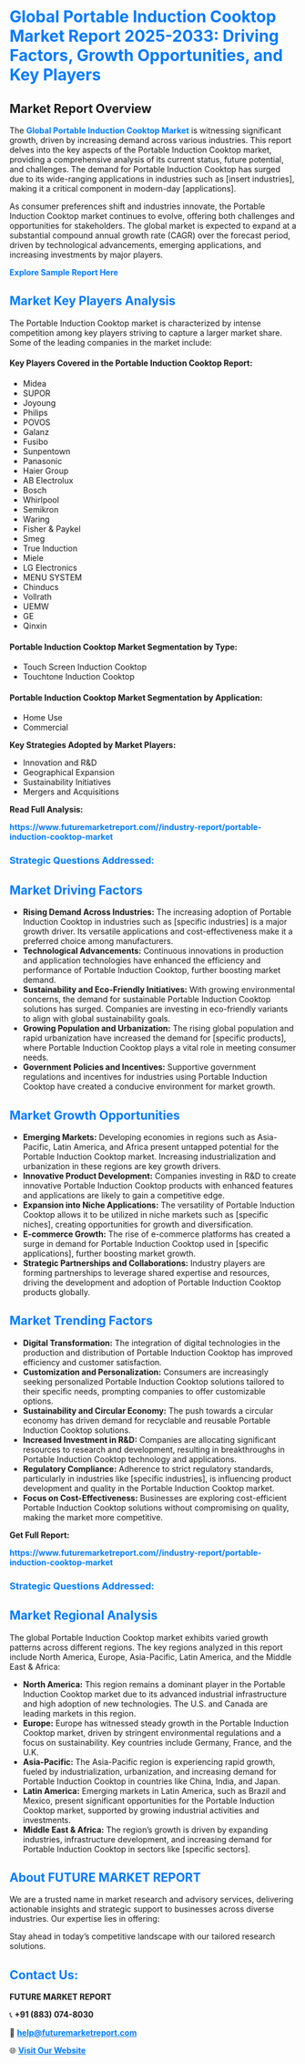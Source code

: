 <h1 style="color: #007BFF;">Global Portable Induction Cooktop Market Report 2025-2033: Driving Factors, Growth Opportunities, and Key Players</h1>

<section id="overview">
<h2>Market Report Overview</h2>
<p>The <a href="https://www.futuremarketreport.com//industry-report/portable-induction-cooktop-market" style="color: #007BFF; text-decoration: none;"><strong>Global Portable Induction Cooktop Market</strong></a> is witnessing significant growth, driven by increasing demand across various industries. This report delves into the key aspects of the Portable Induction Cooktop market, providing a comprehensive analysis of its current status, future potential, and challenges. The demand for Portable Induction Cooktop has surged due to its wide-ranging applications in industries such as [insert industries], making it a critical component in modern-day [applications].</p>
<p>As consumer preferences shift and industries innovate, the Portable Induction Cooktop market continues to evolve, offering both challenges and opportunities for stakeholders. The global market is expected to expand at a substantial compound annual growth rate (CAGR) over the forecast period, driven by technological advancements, emerging applications, and increasing investments by major players.</p>
</section>

<section id="overview">
<p><a href="https://www.futuremarketreport.com//request-sample/reportId=58576" style="color: #007BFF; text-decoration: none;"><strong>Explore Sample Report Here</strong></a></p>
</section>

<section id="key-players">
<h2 style="color: #007BFF;">Market Key Players Analysis</h2>
<p>The Portable Induction Cooktop market is characterized by intense competition among key players striving to capture a larger market share. Some of the leading companies in the market include:</p>
<h4>Key Players Covered in the Portable Induction Cooktop Report:</h4>
<ul><li>Midea</li><li>SUPOR</li><li>Joyoung</li><li>Philips</li><li>POVOS</li><li>Galanz</li><li>Fusibo</li><li>Sunpentown</li><li>Panasonic</li><li>Haier Group</li><li>AB Electrolux</li><li>Bosch</li><li>Whirlpool</li><li>Semikron</li><li>Waring</li><li>Fisher &amp; Paykel</li><li>Smeg</li><li>True Induction</li><li>Miele</li><li>LG Electronics</li><li>MENU SYSTEM</li><li>Chinducs</li><li>Vollrath</li><li>UEMW</li><li>GE</li><li>Qinxin</li></ul>
<h4>Portable Induction Cooktop Market Segmentation by Type:</h4>
<ul><li>Touch Screen Induction Cooktop</li><li>Touchtone Induction Cooktop</li></ul>

<h4>Portable Induction Cooktop Market Segmentation by Application:</h4>
<ul><li>Home Use</li><li>Commercial</li></ul>
<p><strong>Key Strategies Adopted by Market Players:</strong></p>
<ul>
<li>Innovation and R&D</li>
<li>Geographical Expansion</li>
<li>Sustainability Initiatives</li>
<li>Mergers and Acquisitions</li>
</ul>
</section>

<section>
<p><strong>Read Full Analysis: </strong></p><a href="https://www.futuremarketreport.com//industry-report/portable-induction-cooktop-market" style="color: #007BFF; text-decoration: none;"><strong>https://www.futuremarketreport.com//industry-report/portable-induction-cooktop-market</strong></a>
<h3 style="color: #007BFF;">Strategic Questions Addressed:</h3>
</section>

<section id="driving-factors">
<h2 style="color: #007BFF;">Market Driving Factors</h2>
<ul>
<li><strong>Rising Demand Across Industries:</strong> The increasing adoption of Portable Induction Cooktop in industries such as [specific industries] is a major growth driver. Its versatile applications and cost-effectiveness make it a preferred choice among manufacturers.</li>
<li><strong>Technological Advancements:</strong> Continuous innovations in production and application technologies have enhanced the efficiency and performance of Portable Induction Cooktop, further boosting market demand.</li>
<li><strong>Sustainability and Eco-Friendly Initiatives:</strong> With growing environmental concerns, the demand for sustainable Portable Induction Cooktop solutions has surged. Companies are investing in eco-friendly variants to align with global sustainability goals.</li>
<li><strong>Growing Population and Urbanization:</strong> The rising global population and rapid urbanization have increased the demand for [specific products], where Portable Induction Cooktop plays a vital role in meeting consumer needs.</li>
<li><strong>Government Policies and Incentives:</strong> Supportive government regulations and incentives for industries using Portable Induction Cooktop have created a conducive environment for market growth.</li>
</ul>
</section>

<section id="growth-opportunities">
<h2 style="color: #007BFF;">Market Growth Opportunities</h2>
<ul>
<li><strong>Emerging Markets:</strong> Developing economies in regions such as Asia-Pacific, Latin America, and Africa present untapped potential for the Portable Induction Cooktop market. Increasing industrialization and urbanization in these regions are key growth drivers.</li>
<li><strong>Innovative Product Development:</strong> Companies investing in R&D to create innovative Portable Induction Cooktop products with enhanced features and applications are likely to gain a competitive edge.</li>
<li><strong>Expansion into Niche Applications:</strong> The versatility of Portable Induction Cooktop allows it to be utilized in niche markets such as [specific niches], creating opportunities for growth and diversification.</li>
<li><strong>E-commerce Growth:</strong> The rise of e-commerce platforms has created a surge in demand for Portable Induction Cooktop used in [specific applications], further boosting market growth.</li>
<li><strong>Strategic Partnerships and Collaborations:</strong> Industry players are forming partnerships to leverage shared expertise and resources, driving the development and adoption of Portable Induction Cooktop products globally.</li>
</ul>
</section>

<section id="trending-factors">
<h2 style="color: #007BFF;">Market Trending Factors</h2>
<ul>
<li><strong>Digital Transformation:</strong> The integration of digital technologies in the production and distribution of Portable Induction Cooktop has improved efficiency and customer satisfaction.</li>
<li><strong>Customization and Personalization:</strong> Consumers are increasingly seeking personalized Portable Induction Cooktop solutions tailored to their specific needs, prompting companies to offer customizable options.</li>
<li><strong>Sustainability and Circular Economy:</strong> The push towards a circular economy has driven demand for recyclable and reusable Portable Induction Cooktop solutions.</li>
<li><strong>Increased Investment in R&D:</strong> Companies are allocating significant resources to research and development, resulting in breakthroughs in Portable Induction Cooktop technology and applications.</li>
<li><strong>Regulatory Compliance:</strong> Adherence to strict regulatory standards, particularly in industries like [specific industries], is influencing product development and quality in the Portable Induction Cooktop market.</li>
<li><strong>Focus on Cost-Effectiveness:</strong> Businesses are exploring cost-efficient Portable Induction Cooktop solutions without compromising on quality, making the market more competitive.</li>
</ul>
</section>

<section>
<p><strong>Get Full Report: </strong></p><a href="https://www.futuremarketreport.com//industry-report/portable-induction-cooktop-market" style="color: #007BFF; text-decoration: none;"><strong>https://www.futuremarketreport.com//industry-report/portable-induction-cooktop-market</strong></a>
<h3 style="color: #007BFF;">Strategic Questions Addressed:</h3>
</section>


<section id="regional-analysis">
<h2 style="color: #007BFF;">Market Regional Analysis</h2>
<p>The global Portable Induction Cooktop market exhibits varied growth patterns across different regions. The key regions analyzed in this report include North America, Europe, Asia-Pacific, Latin America, and the Middle East & Africa:</p>
<ul>
<li><strong>North America:</strong> This region remains a dominant player in the Portable Induction Cooktop market due to its advanced industrial infrastructure and high adoption of new technologies. The U.S. and Canada are leading markets in this region.</li>
<li><strong>Europe:</strong> Europe has witnessed steady growth in the Portable Induction Cooktop market, driven by stringent environmental regulations and a focus on sustainability. Key countries include Germany, France, and the U.K.</li>
<li><strong>Asia-Pacific:</strong> The Asia-Pacific region is experiencing rapid growth, fueled by industrialization, urbanization, and increasing demand for Portable Induction Cooktop in countries like China, India, and Japan.</li>
<li><strong>Latin America:</strong> Emerging markets in Latin America, such as Brazil and Mexico, present significant opportunities for the Portable Induction Cooktop market, supported by growing industrial activities and investments.</li>
<li><strong>Middle East & Africa:</strong> The region’s growth is driven by expanding industries, infrastructure development, and increasing demand for Portable Induction Cooktop in sectors like [specific sectors].</li>
</ul>
</section>

<footer>
<h2 style="color: #007BFF;">About FUTURE MARKET REPORT</h2>
<p>We are a trusted name in market research and advisory services, delivering actionable insights and strategic support to businesses across diverse industries. Our expertise lies in offering:</p>

<p>Stay ahead in today’s competitive landscape with our tailored research solutions.</p>

<h2 style="color: #007BFF;">Contact Us:</h2>
<p><strong>FUTURE MARKET REPORT</strong></p>
<p>📞 <strong>+91 (883) 074-8030</strong></p>
<p>📧 <strong><a href="mailto:help@futuremarketreport.com" style="color: #007BFF;">help@futuremarketreport.com</a></strong></p>
<p>🌐 <strong><a href="https://www.futuremarketreport.com/" style="color: #007BFF;">Visit Our Website</a></strong></p>
</footer>